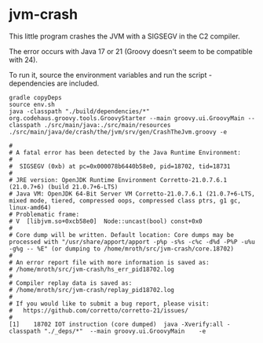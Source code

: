 # jvm-crash

This little program crashes the JVM with a SIGSEGV in the C2 compiler.

The error occurs with Java 17 or 21 (Groovy doesn't seem to be compatible with 24).

To run it, source the environment variables and run the script - dependencies are included.

```
gradle copyDeps
source env.sh
java -classpath "./build/dependencies/*" org.codehaus.groovy.tools.GroovyStarter --main groovy.ui.GroovyMain --classpath ./src/main/java:./src/main/resources ./src/main/java/de/crash/the/jvm/srv/gen/CrashTheJvm.groovy -e
```

```
#
# A fatal error has been detected by the Java Runtime Environment:
#
#  SIGSEGV (0xb) at pc=0x000078b6440b58e0, pid=18702, tid=18731
#
# JRE version: OpenJDK Runtime Environment Corretto-21.0.7.6.1 (21.0.7+6) (build 21.0.7+6-LTS)
# Java VM: OpenJDK 64-Bit Server VM Corretto-21.0.7.6.1 (21.0.7+6-LTS, mixed mode, tiered, compressed oops, compressed class ptrs, g1 gc, linux-amd64)
# Problematic frame:
# V  [libjvm.so+0xcb58e0]  Node::uncast(bool) const+0x0
#
# Core dump will be written. Default location: Core dumps may be processed with "/usr/share/apport/apport -p%p -s%s -c%c -d%d -P%P -u%u -g%g -- %E" (or dumping to /home/mroth/src/jvm-crash/core.18702)
#
# An error report file with more information is saved as:
# /home/mroth/src/jvm-crash/hs_err_pid18702.log
#
# Compiler replay data is saved as:
# /home/mroth/src/jvm-crash/replay_pid18702.log
#
# If you would like to submit a bug report, please visit:
#   https://github.com/corretto/corretto-21/issues/
#
[1]    18702 IOT instruction (core dumped)  java -Xverify:all -classpath "./_deps/*"  --main groovy.ui.GroovyMain    -e
```
